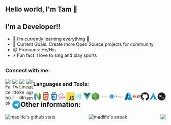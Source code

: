 ## Hello world, I'm Tam 👋

## I'm a Developer!!

- 🌱 I’m currently learning everything 🤣
- 🥅 Current Goals: Create more Open Source projects for community
- 😄 Pronouns: He/His
- ⚡ Fun fact: I love to sing and play sports

### Connect with me:

[<img align="left" alt="Facebook" width="22px" src="https://cdn.jsdelivr.net/npm/simple-icons@v3/icons/facebook.svg" />][facebook]
[<img align="left" alt="Twitter" width="22px" src="https://cdn.jsdelivr.net/npm/simple-icons@v3/icons/twitter.svg" />][twitter]
[<img align="left" alt="LinkedIn" width="22px" src="https://cdn.jsdelivr.net/npm/simple-icons@v3/icons/linkedin.svg" />][linkedin]
[<img align="left" alt="Instagram" width="22px" src="https://cdn.jsdelivr.net/npm/simple-icons@v3/icons/instagram.svg" />][instagram]

### Languages and Tools:

[<img align="left" alt="Neovim" width="26px" src="https://raw.githubusercontent.com/github/explore/main/topics/neovim/neovim.png" />][github]
[<img align="left" alt="HTML5" width="26px" src="https://raw.githubusercontent.com/github/explore/main/topics/html/html.png" />][github]
[<img align="left" alt="CSS3" width="26px" src="https://raw.githubusercontent.com/github/explore/main/topics/css/css.png" />][github]
[<img align="left" alt="Sass" width="26px" src="https://raw.githubusercontent.com/github/explore/main/topics/sass/sass.png" />][github]
[<img align="left" alt="JavaScript" width="26px" src="https://raw.githubusercontent.com/github/explore/main/topics/javascript/javascript.png" />][github]
[<img align="left" alt="React" width="26px" src="https://raw.githubusercontent.com/github/explore/main/topics/react/react.png" />][github]
[<img align="left" alt="Vue" width="26px" src="https://raw.githubusercontent.com/github/explore/main/topics/vue/vue.png" />][github]
[<img align="left" alt="Node.js" width="26px" src="https://raw.githubusercontent.com/github/explore/main/topics/nodejs/nodejs.png" />][github]
[<img align="left" alt="ExpressJS" width="26px" src="https://raw.githubusercontent.com/github/explore/main/topics/express/express.png" />][github]
[<img align="left" alt="Webpack" width="26px" src="https://raw.githubusercontent.com/github/explore/main/topics/webpack/webpack.png" />][github]
[<img align="left" alt="MongoDB" width="26px" src="https://raw.githubusercontent.com/github/explore/main/topics/mongodb/mongodb.png" />][github]
[<img align="left" alt="Azure" width="26px" src="https://raw.githubusercontent.com/github/explore/main/topics/azure/azure.png" />][github]
[<img align="left" alt="Git" width="26px" src="https://raw.githubusercontent.com/github/explore/main/topics/git/git.png" />][github]
[<img align="left" alt="GitHub" width="26px" src="https://raw.githubusercontent.com/github/explore/main/topics/github/github.png" />][github]
[<img align="left" alt="ArchLinux" width="26px" src="https://raw.githubusercontent.com/github/explore/main/topics/archlinux/archlinux.png" />][github]
[<img align="left" alt="Terminal" width="26px" src="https://raw.githubusercontent.com/github/explore/main/topics/terminal/terminal.png" />][github]
[<img align="left" alt="Telegram" width="26px" src="https://raw.githubusercontent.com/github/explore/main/topics/telegram/telegram.png" />][github]

## Other information:

<a href="https://github.com/TamTH-Dev">
  <img align="left" src="https://github-readme-stats.vercel.app/api?username=TamTH-Dev&show_icons=true&count_private=true&theme=react&hide_border=true&bg_color=0D1117" alt="madlife's github stats"/>
</a>
<a href="https://github.com/TamTH-Dev">
  <img align="right" src="https://github-readme-stats.vercel.app/api/top-langs/?username=TamTH-Dev&langs_count=8&count_private=true&layout=compact&theme=react&hide_border=true&bg_color=0D1117" />
</a>

<p align="center">
  <img title="🔥 Get streak stats for your profile at git.io/streak-stats" alt="madlife's streak" src="https://github-readme-streak-stats.herokuapp.com/?user=TamTH-Dev&theme=black-ice&hide_border=true&stroke=0000&background=060A0CD0"/>
</p>


[facebook]: https://www.facebook.com/profile.php?id=100005755451639
[twitter]: https://twitter.com/Madlife48902037
[linkedin]: https://www.linkedin.com/in/tam-tran-11a6ba1a1
[instagram]: https://www.instagram.com/madlife_th
[github]: https://github.com/TamTH-Dev 
